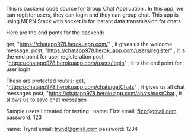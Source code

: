 This is backend code source for Group Chat Application . In this app, we can register users, they can login and they can group chat.
This app is using MERN Stack with socket.io for instant data transmission for chats.

Here are the end ponts for the backend:

get, "https://chatapp978.herokuapp.com/" , it gives us the welcome message.
post, "https://chatapp978.herokuapp.com/users/register" , it is the end point for user registeration
post, "https://chatapp978.herokuapp.com/users/login" , it is the end point for user login

These are protected routes:
get, "https://chatapp978.herokuapp.com/chats/getChats" , it gives us all chat messages
post, "https://chatapp978.herokuapp.com/chats/postChat , it allows us to save chat messages

Sample users I created for testing :
name: Fizz
email: fizz@gmail.com
password: 123

name: Trynd
email: trynd@gmail.com
password: 1234
